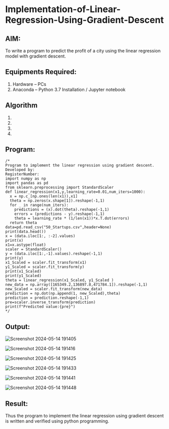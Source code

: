 # Implementation-of-Linear-Regression-Using-Gradient-Descent

## AIM:
To write a program to predict the profit of a city using the linear regression model with gradient descent.

## Equipments Required:
1. Hardware – PCs
2. Anaconda – Python 3.7 Installation / Jupyter notebook

## Algorithm
1. 
2. 
3. 
4. 

## Program:
```
/*
Program to implement the linear regression using gradient descent.
Developed by: 
RegisterNumber:
import numpy as np
import pandas as pd
from sklearn.preprocessing import StandardScaler
def linear_regression(x1,y,learning_rate=0.01,num_iters=1000):
  x = np.c_[np.ones(len(x1)),x1]
  theta = np.zeros(x.shape[1]).reshape(-1,1)
  for _ in range(num_iters):
    predictions = (x).dot(theta).reshape(-1,1)
    errors = (predictions - y).reshape(-1,1)
    theta = learning_rate * (1/len(x1))*x.T.dot(errors)
  return theta
data=pd.read_csv("50_Startups.csv",header=None)
print(data.head())
x = (data.iloc[1:, :-2].values)
print(x)
x1=x.astype(float)
scaler = StandardScaler()
y = (data.iloc[1:,-1].values).reshape(-1,1)
print(y)
x1_Scaled = scaler.fit_transform(x1)
y1_Scaled = scaler.fit_transform(y)
print(x1_Scaled)
print(y1_Scaled)
theta = linear_regression(x1_Scaled, y1_Scaled )
new_data = np.array([165349.2,136897.8,471784.1]).reshape(-1,1)
new_Scaled = scaler.fit_transform(new_data)
prediction = np.dot(np.append(1, new_Scaled),theta)
prediction = prediction.reshape(-1,1)
pre=scaler.inverse_transform(prediction)
print(f"Predicted value:{pre}")
*/
```

## Output:
![Screenshot 2024-05-14 191405](https://github.com/Aprajith-R/Implementation-of-Linear-Regression-Using-Gradient-Descent/assets/161153978/4a24f8ec-0eec-4c73-abc1-2e9316dc643b)

![Screenshot 2024-05-14 191416](https://github.com/Aprajith-R/Implementation-of-Linear-Regression-Using-Gradient-Descent/assets/161153978/ee3884bb-01e8-41b1-b7b3-72c56aba0610)

![Screenshot 2024-05-14 191425](https://github.com/Aprajith-R/Implementation-of-Linear-Regression-Using-Gradient-Descent/assets/161153978/b0ce4b77-1ff2-4e53-8edc-a063ac865303)

![Screenshot 2024-05-14 191433](https://github.com/Aprajith-R/Implementation-of-Linear-Regression-Using-Gradient-Descent/assets/161153978/fa1286ce-ff9e-40e7-b96b-903a928be2c6)

![Screenshot 2024-05-14 191441](https://github.com/Aprajith-R/Implementation-of-Linear-Regression-Using-Gradient-Descent/assets/161153978/39c100df-5567-4063-87a5-e3b87e885137)

![Screenshot 2024-05-14 191448](https://github.com/Aprajith-R/Implementation-of-Linear-Regression-Using-Gradient-Descent/assets/161153978/8b3caffd-9e51-4f46-b23f-5aa422612fc3)


## Result:
Thus the program to implement the linear regression using gradient descent is written and verified using python programming.
